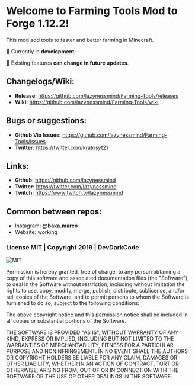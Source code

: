 # Welcome to Farming Tools Mod to Forge 1.12.2!

This mod add tools to faster and better farming in Minecraft.

&#x1F534; Currently in **development**;

&#x1F535; Existing features **can change in future updates**.

## Changelogs/Wiki:

- **Release:** https://github.com/lazynessmind/Farming-Tools/releases
- **Wiki:** https://github.com/lazynessmind/Farming-Tools/wiki

## Bugs or suggestions:

- **Github Via Issues:** https://github.com/lazynessmind/Farming-Tools/issues
- **Twitter:** https://twitter.com/kratosyt21
	
## Links:

- **Github:** https://github.com/lazynessmind
- **Twitter:**  https://twitter.com/lazynessmind
- **Twitch:** https://www.twitch.tv/lazynessmind

## Common between repos:
  
* Instagram:
  **@baka.marco**
* Website:
  working
  
### License MIT | Copyright 2019 | DevDarkCode

![MIT](https://opensource.org/files/OSI_Approved_License.png)

Permission is hereby granted, free of charge, to any person obtaining a copy of this software and associated documentation files (the "Software"), to deal in the Software without restriction, including without limitation the rights to use, copy, modify, merge, publish, distribute, sublicense, and/or sell copies of the Software, and to permit persons to whom the Software is furnished to do so, subject to the following conditions:

The above copyright notice and this permission notice shall be included in all copies or substantial portions of the Software.

THE SOFTWARE IS PROVIDED "AS IS", WITHOUT WARRANTY OF ANY KIND, EXPRESS OR IMPLIED, INCLUDING BUT NOT LIMITED TO THE WARRANTIES OF MERCHANTABILITY, FITNESS FOR A PARTICULAR PURPOSE AND NONINFRINGEMENT. IN NO EVENT SHALL THE AUTHORS OR COPYRIGHT HOLDERS BE LIABLE FOR ANY CLAIM, DAMAGES OR OTHER LIABILITY, WHETHER IN AN ACTION OF CONTRACT, TORT OR OTHERWISE, ARISING FROM, OUT OF OR IN CONNECTION WITH THE SOFTWARE OR THE USE OR OTHER DEALINGS IN THE SOFTWARE.
